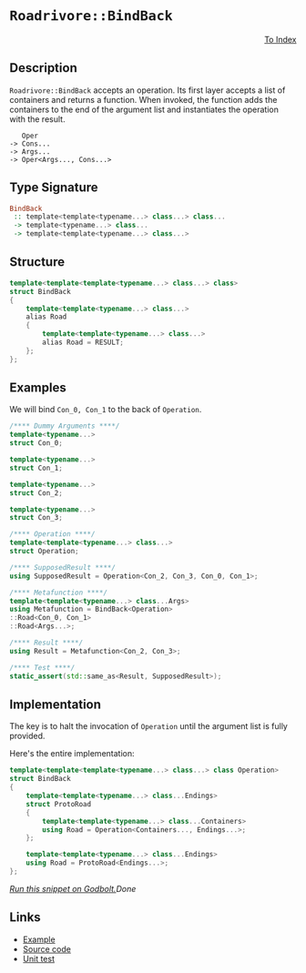 <!-- Copyright 2024 Feng Mofan
SPDX-License-Identifier: Apache-2.0 -->

# `Roadrivore::BindBack`

<p style='text-align: right;'><a href="../../../facilities/metafunctions.md#roadrivore-bind-back">To Index</a></p>

## Description

`Roadrivore::BindBack` accepts an operation.
Its first layer accepts a list of containers and returns a function.
When invoked, the function adds the containers to the end of the argument list and instantiates the operation with the result.

<pre><code>   Oper
-> Cons...
-> Args...
-> Oper&lt;Args..., Cons...&gt;</code></pre>

## Type Signature

```Haskell
BindBack
 :: template<template<typename...> class...> class... 
 -> template<typename...> class...
 -> template<template<typename...> class...>
```

## Structure

```C++
template<template<template<typename...> class...> class>
struct BindBack
{
    template<template<typename...> class...>
    alias Road
    {
        template<template<typename...> class...>
        alias Road = RESULT;
    };
};
```

## Examples

We will bind `Con_0, Con_1` to the back of `Operation`.

```C++
/**** Dummy Arguments ****/
template<typename...>
struct Con_0;

template<typename...>
struct Con_1;

template<typename...>
struct Con_2;

template<typename...>
struct Con_3;

/**** Operation ****/
template<template<typename...> class...>
struct Operation;

/**** SupposedResult ****/
using SupposedResult = Operation<Con_2, Con_3, Con_0, Con_1>;

/**** Metafunction ****/
template<template<typename...> class...Args>
using Metafunction = BindBack<Operation>
::Road<Con_0, Con_1>
::Road<Args...>;

/**** Result ****/
using Result = Metafunction<Con_2, Con_3>;

/**** Test ****/
static_assert(std::same_as<Result, SupposedResult>);
```

## Implementation

The key is to halt the invocation of `Operation` until the argument list is fully provided.

Here's the entire implementation:

```C++
template<template<template<typename...> class...> class Operation>
struct BindBack
{
    template<template<typename...> class...Endings>
    struct ProtoRoad
    {
        template<template<typename...> class...Containers>
        using Road = Operation<Containers..., Endings...>;
    };

    template<template<typename...> class...Endings>
    using Road = ProtoRoad<Endings...>;
};
```

[*Run this snippet on Godbolt.*](https://godbolt.org/#z:OYLghAFBqd5QCxAYwPYBMCmBRdBLAF1QCcAaPECAMzwBtMA7AQwFtMQByARg9KtQYEAysib0QXACx8BBAKoBnTAAUAHpwAMvAFYTStJg1DIApACYAQuYukl9ZATwDKjdAGFUtAK4sGe1wAyeAyYAHI%2BAEaYxCAArADspAAOqAqETgwe3r56KWmOAkEh4SxRMQm2mPYFDEIETMQEWT5%2BXJXVGXUNBEVhkdFxiQr1jc05bcPdvSVlgwCUtqhexMjsHAD0AFTbO7t7%2BzvrJhoAgls7ANQAkixJ9GyCTDUXu0en5wefB28nxycEmFuBgBJgAzG4AUCnpgwRDAXdobCCABPJKMViYAB02LB2AuyAMCgU2MxuPxhIUFwA8mjiE8Mri/sNiF4HBcLMF0BYmMgANZ/EzxKynC6ii6QhEg8ES4Ew6Wo9FsElkglMIkk7AMfBGBSMkVi5msggXZTEVBEABKqCY6D%2BYouguFJ3t9pliOl8NlSIVzCVONBeNV6uxHkewWiuoDdpdoq8aSMFytNodoIAItTafSBLDQ/Vw8RidjSBdNdrgIXSVHQU77YLU2CndHRW6pXCoa2UWjfVj/YGKRqtcFy3rnWK40PE9b0Cn06bzagk7bwaWhxXGdWBfF6xvTn8Pl89j99yXVKw7pgXoc9wfvgLd2ZQcECV4sCm3GgGKskgRI9g72ddguVMfBYZELhOYhgB8Rgf0vbYfhbOUIR9DFlSjU5DTZUMAH0NAbf9EO9LtUN7JkCBZLCBGwrh8N3U5CPlYi/UrP8MPIo0LhwsxaN%2BejPXdZCmJ7FiyIo40cNBHjr0uGloizBg4M2BD%2BI7FSkM7RVhJVftSLYsSMzkmopPeQChC8JI8kwdALUwBQvFoY1Xj%2BccEzMizUismy7IcmcDLpIzwS44sJOCqiNFChhqPXRsTMuABZTB6ioLxP2eJy%2BPbdS1KIzS0L7NUKwg4d0JOFzgAuBKkpShwMl8jktW5PlYVk/yGRKkAQEXHMwoiqL2s6qdYSKtcqxigDLi8%2BzHKvU4ysTWypt8yqmGS1K2rcILOKoyTRv/Y8ABVbOm%2BCyPpZBsIK6ICAgYZ0A6hQMQuyM3EmhzizcyzrIWhzcTmYyTg4BZaE4WJeD8DgtFIVBODcaxrAuBQlhWC9zFBHhSAITRAYWXk4kkTENAADjMMwAE5Sa4WIicJrh4niaRgY4SReBYCQNHC8HIehjheAUEBwsxiHAdIOBYBgRAQCWAgki8AhyEoNBbjoaJQgxThVEJgA2ABaTXJAuYBkGQC4pExMxeCswgSDwO62n4QQRDEdgpBkQRFBUdQhdIXQ2gAdzpJJOB4IGQbBrGoc4KlZZl41UCoC4NZ1vWDaNk38bMC4IA8JX6GIB0Hy4OZeEFrQFggJBFaSZWyAoCBK%2BrkBgCkMw%2BDoAEC0oCJw4iYIGmRIPeB75hiGRKkIm0TAHAH0hFYeAgqQYWh%2B69rAIi8YA3DEWg%2Be4XgsBYQxgHEFe8GISfHAAN1s8PMFUSfZbWdHggBRnIdoPAIjpEePCwcPyLwVmu9SBX2IBEDyqZASH3fkYLGCwqAGHLAANTwJgX2slwbo3tsIUQ4gXZYPdmocOPt9CHxQHDSw%2BgP580gAsVA34Mg721rdMEqZTCWGsGYLmIDiA22vjQ9o58MguC1GMVopBAjhhmAMNoeR0gCFEbkVIciGDTH6DECYVRBECC6KMTwLQ9B2C0bUEYPRJFqIMSYhREwTGqNKNIhYiNlirAkCHDgoNSCc14NzBOWtdb60NsbU2GcIC4CtnnVGhdi6wIWAgTANoBgQBxiASQoJMSk1BPTDQkgzCSE1uzWImtSb6E4MzUgrM0aYk1lwTWhNSY001rESQlN0maw8eHbmvN%2BYY1gSLcW5dJbR1lvLOuqAc4qzVhwBoLAL7xG1kwckh8Tak0xFwAmFt8BEB4bbV22CnYSGkPgpQhCva6Bbv7Jggdd6uPcZ4iOHAo7S1lhcOOPik761VAmLgyzVkaEztnKuud86gjMEXbpQsy4V1GQC6Iwz665xQAYIwXyuDhRoA5CMndu69xHtPIefcx4TynkA2eMEF5L3Dqvdem9aDb2nvvKBaxIb4DPjVK%2BO9Ia33vgCaez8qjh3fp/PuP9GXFx4YA9GICwFKAgQfIw0DQDgr4AghQyDUHoOnlgx2uCDmyAIZ7SGpySEwLYVYChArqGJKhvQgQjDmFphNRwrh0Qtl8MtYYmqzgICuCseIrUtjZgyKUTUH1siaj%2BukQIj1xjug%2BvdTUHRpjijmOsTGvR4xbA2LMXY9RDikbOMLsUtxYcvbeMTn4hZnzvkE0zqEzZQLIlgtLjEuJWAYiWsZqU8pyysnxFiKTOmoJsm5KaW0ktnBOkCx6aLCWUsY6wqhdXVWbBOBTOTiwBQF9jYXy%2BZiWUwx1lhJtnoTVODnY6rdkc/VOgQCglIOcy5wdC03PaZHQZsd46qDXRurdO693GizguwFqNQSgpLsLfpcKYW10gzETdFlsLbtJthP92FP0HLbhiiAXcvZ4pxUA3Do9x7n2niSwQZLl5MswGvDeW8d7o3pXKkVpBmWCLZTfO%2ByAH48sEHyr2Aqv7ImFX/MV09JXgMgXKocPT4FMCQSgtBXYNWyC1WenZeqiE3qNcYchNhzXwFodahgO91i3TIewywnCvHcN4Rahxmio3CPcGmsREik3ZsUfkDIIag0ZHDeoyN8bLHOYMfZwLUws0Bozam7IYjJiND8y4xYTjnbXOLVzTgCcv2bouIh3d0Jhg1o2SQetoHomkFifEttrjO0gDJpiUEoJYhUyaezBr8QamjvSzzWwXSwNzCSZIWIaTabxHZoTSQFMuDEzMK0xmoI0tePHY27GhbzadcW91vrCwQFpGcJIIAA%3D%3D)$Done$

## Links

- [Example](../../../code/facilities/metafunctions/roadrivore/bind_back/implementation.hpp)
- [Source code](../../../../conceptrodon/roadrivore/bind_back.hpp)
- [Unit test](../../../../tests/unit/metafunctions/roadrivore/bind_back.test.hpp)
